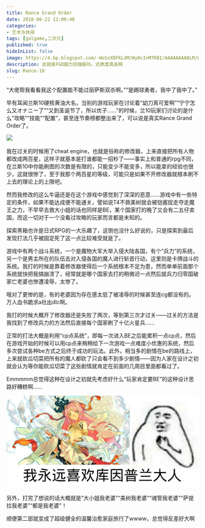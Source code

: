 ```yaml
---
title: Rance Grand Order
date: 2018-06-22 12:00:40
categories:
- 艺术与休闲
tags: [galgame,二次元]
published: true
hideInList: false
image: https://4.bp.blogspot.com/-WoSzXDFKLdM/Wy0cInM7KBI/AAAAAAAABLM/WgWwm75NkwUSS4tZZW7iFKT2kFd_uKKJACLcBGAs/s400/rgo.jpg
description: 这就是FGO威力加强版吗，还原度真高啊
slug: Rance-10
---
```

“大佬帮我看看我这个配置能不能过丽萨斯双杀啊。”“是踢球勇者，我中了我中了。”

<!-- more --> 

早有耳闻兰斯10硬核黄油大名，当别的游戏玩家在讨论着“幼刀真可爱啊”“宁宁怎么又オナニー了”“又到圣诞节了，所以优子……”的时候，兰10玩家们讨论的是什么“攻略”“技能”“配置”，甚至连节奏榜都整出来了，可以说是真实Rance Grand Order了。

![](https://1.bp.blogspot.com/-13S9D91KXRQ/Wy0cRLHQueI/AAAAAAAABLQ/w9FRuE2LpC8jcs08E01KBZtH4l-sYtwJACEwYBhgL/s640/dd.jpg)


我在过关的时候用了cheat engine，也就是俗称的修改器，上来直接把所有人物都改成两百星，这样子就基本是打谁都能一招秒了——事实上和普通的rpg不同，在兰斯10中你能刷图的次数是有限的，只能变少不能变多，所以能拿的经验也很少，这就很惨了，至于我那个两百星的等级，可能只是如果不开修改器就根本刷不上去的理论上的上限吧。 

然而我修改的这么牛逼还是在这个游戏中感觉到了深深的恶意……游戏中有一些特定的条件，如果不能达成便不能通关，譬如说T4不救美树就会被铠酱捉走夺走魔王之力，不早早去救大小姐的话也同样是BE，某个国家打的晚了又会有二五仔卖国，而这一切对于一个没看过攻略的玩家而言都是未知的。 

探索黑箱也许是日式RPG的一大乐趣了，这倒也没什么好说的，只是探索到最后发现打法几乎被固定死了这一点比较难受就是了。 

游戏中有两个战斗系统，一个是魔物大军大举入侵大陆各国，有个“兵力”的系统，另一个是男主所在的队伍去对入侵各国的魔人进行斩首行动，这里则是卡牌战斗的系统。我打的时候是靠着修改器使得后一个系统根本不足为患，然而单单前面那个系统就快把我搞崩溃了，经常就是哪个国家去打的稍微迟一点然后就兵力归零国破家亡老婆也惨遭凌辱，太惨了。 

哦对了更惨的是，有的老婆因为存在感太低了被凌辱的时候甚至连cg都没有的。万人血书跪求a社出dlc啊。 

我打的时候大概开了修改器还是失败了两次，等到第三次才过关——过关的方法是我找到了修改兵力的方法然后直接每个国家刷了十亿火星兵…… 

正常的打法大概是利用“cp点系统”，即每一次进入BE之后能累积一点cp点，然后在游戏开始的时候可以用cp点来稍稍给下一次游戏一点难度小优惠的系统，然后多次尝试各种be方式之后终于成功的玩法。此外，相当多的剧情在be的路线上，上来就砍瓜切菜把所有的魔人都砍了只会看不到多少剧情——因为人家在设计之初就会认为等你能砍瓜切菜了这些剧情就肯定在前面的几周目里面都看过了。 

Emmmmm总觉得这种在设计之初就先考虑好什么“玩家肯定要BE”的这种设计思路好糟糕啊…… 

![](https://raw.githubusercontent.com/yuukoamamiya/pic/master/20190508120129.png)


另外，打完了想说的话大概就是“大小姐我老婆”“美树我老婆”“魂管我老婆”“萨提拉我老婆”“都是我老婆”！ 

顺便第二部就变成了超级健全的温馨治愈家庭旅行了wwww，总觉得反差好大啊
